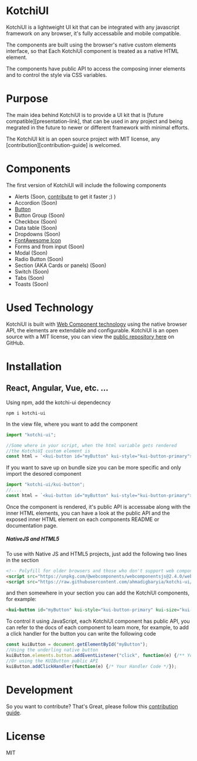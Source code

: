 # KotchiUI
KotchiUI is a lightweight UI kit that can be integrated with any javascript framework on any browser, it's fully accessabile and mobile compatible.

The components are built using the browser's native custom elements interface, so that Each KotchiUI component is treated as a native HTML element.

The components have public API to access the composing inner elements and to control the style via CSS variables.

# Purpose 

The main idea behind KotchiUI is to provide a UI kit that is [future compatible][presentation-link], that can be used in any project and being megrated in the future to newer or different framework with minimal efforts.

The KotchiUI kit is an open source project with MIT license, any [contribution][contribution-guide] is welcomed.


# Components
The first version of KotchiUI will include the following components
  - Alerts (Soon, [contribute][contribute-alert] to get it faster ;) )
  - Accordion (Soon)
  - [Button](https://ahmadigbaryia.github.io/kotchi-ui/button.html)
  - Button Group (Soon)
  - Checkbox (Soon)
  - Data table (Soon)
  - Dropdowns (Soon)
  - [FontAwesome Icon](https://ahmadigbaryia.github.io/kotchi-ui/icon.html)
  - Forms and from input (Soon)
  - Modal (Soon)
  - Radio Button (Soon)
  - Section (AKA Cards or panels) (Soon)
  - Switch (Soon)
  - Tabs (Soon)
  - Toasts (Soon)

# Used Technology
KotchiUI is built with [Web Component technology](https://www.webcomponents.org/) using the native browser API, the elements are extendable and configurable.
KotchiUI is an open source with a MIT license, you can view the [public repository here](https://github.com/ahmadigbaryia/kotchi-ui) on GitHub.

# Installation
## React, Angular, Vue, etc. ... 
Using npm, add the kotchi-ui dependecncy
```ssh
npm i kotchi-ui
```

In the view file, where you want to add the component
```js
import "kotchi-ui";

//Some where in your script, when the html variable gets rendered
//the KotchiUI custom element is 
const html = `<kui-button id="myButton" kui-style="kui-button-primary">My Button</kui-button>`;
```
If you want to save up on bundle size you can be more specific and only import the desored component
```js
import "kotchi-ui/kui-button";
//....
const html = `<kui-button id="myButton" kui-style="kui-button-primary">My Button</kui-button>`;
```
Once the component is rendered, it's public API is accessabe along with the inner HTML elements, you can have a look at the public API and the exposed inner HTML element on each components README or documentation page.

##### NativeJS and HTML5
To use with Native JS and HTML5 projects, just add the following two lines in the <head> section
```html
<!-- Polyfill for older browsers and those who don't support web components -->
<script src="https://unpkg.com/@webcomponents/webcomponentsjs@2.4.0/webcomponents-loader.js"></script>
<script src="https://raw.githubusercontent.com/ahmadigbaryia/kotchi-ui/master/dist/kotchi-ui.js"></script>
```
and then somewhere in your <body> section you can add the KotchiUI components, for example:
```html
<kui-button id="myButton" kui-style="kui-button-primary" kui-size="kui-button-large">KotchiUI Button</kui-button>
```
To control it using JavaScript, each KotchiUI component has public API, you can refer to the docs of each component to learn more, for example, to add a click handler for the button you can write the following code

```js
const kuiButton = document.getElementById("myButton");
//Using the underling native button 
kuiButton.elements.button.addEventListener("click", function(e) {/** Your Handler Code */});
//Or using the KUIButton public API
kuiButton.addClickHandler(function(e) {/* Your Handler Code */});
```

# Development
So you want to contribute? That's Great, please follow this [contribution guide](https://github.com/ahmadigbaryia/kotchi-ui/blob/master/CONTRIBUTING.md).

# License
MIT


[contribute]: https://ahmadigbaryia.github.io/kotchi-ui/button.html
[contribute-alert]: https://github.com/ahmadigbaryia/kotchi-ui/issues/1#issue-560871056
